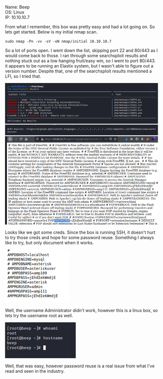 Name:   Beep  
OS:     Linux  
IP:     10.10.10.7  


From what I remember, this box was pretty easy and had a lot going on.  So lets get started.  Below is my initial nmap scan.
    
    sudo nmap -Pn -vv -sV -oN nmap/initial 10.10.10.7
    
So a lot of ports open.  I went down the list, skipping port 22 and 80/443 as I would come back to those.  I ran through some searchsploit results and nothing stuck out as a low hanging fruit/easy win, so I went to port 80/443.  it appears to be running an Elastix system, but I wasn't able to figure out a version number.  Despite that, one of the searchsploit results mentioned a LFI, so I tried that.

![BeepSS.png](./resources/beep/BeepSS.png)  
![BeepExploit.png](./resources/beep/BeepExploit.png)  
![BeepLFI.png](./resources/beep/BeepLFI.png)  

Looks like we got some creds.  Since the box is running SSH, it doesn't hurt to try those creds and hope for some password reuse.  Something I always like to try, but only document when it works.

![BeepCreds.png](./resources/beep/BeepCreds.png)

Well, the username Administrator didn't work, however this is a linux box, so lets try the username root as well.

![BeepRoot.png](./resources/beep/BeepRoot.png)

Well, that was easy, however password reuse is a real issue from what I've read and seen in the industry.
